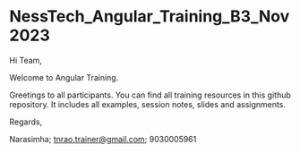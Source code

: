 # NessTech_Angular_Training_B3_Nov2023

Hi Team, 

Welcome to Angular Training. 

Greetings to all participants.  You can find all training resources in this github repository. 
It includes all examples, session notes, slides and assignments. 

Regards,

Narasimha;
tnrao.trainer@gmail.com;
9030005961
